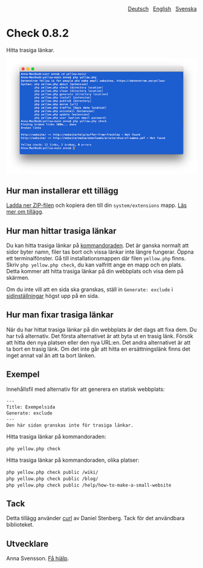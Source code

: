 <p align="right"><a href="README-de.md">Deutsch</a> &nbsp; <a href="README.md">English</a> &nbsp; <a href="README-sv.md">Svenska</a></p>

# Check 0.8.2

Hitta trasiga länkar.

<p align="center"><img src="SCREENSHOT.png" alt="Skärmdump"></p>

## Hur man installerar ett tillägg

[Ladda ner ZIP-filen](https://github.com/annaesvensson/yellow-check/archive/refs/heads/main.zip) och kopiera den till din `system/extensions` mapp. [Läs mer om tillägg](https://github.com/annaesvensson/yellow-update/tree/main/README-sv.md).

## Hur man hittar trasiga länkar

Du kan hitta trasiga länkar på [kommandoraden](https://github.com/annaesvensson/yellow-core/tree/main/README-sv.md). Det är ganska normalt att sidor byter namn, filer tas bort och vissa länkar inte längre fungerar. Öppna ett terminalfönster. Gå till installationsmappen där filen `yellow.php` finns. Skriv `php yellow.php check`, du kan valfritt ange en mapp och en plats. Detta kommer att hitta trasiga länkar på din webbplats och visa dem på skärmen.

Om du inte vill att en sida ska granskas, ställ in `Generate: exclude` i [sidinställningar](https://github.com/annaesvensson/yellow-core/tree/main/README-sv.md#inställningar-page) högst upp på en sida.

## Hur man fixar trasiga länkar

När du har hittat trasiga länkar på din webbplats är det dags att fixa dem. Du har två alternativ. Det första alternativet är att byta ut en trasig länk. Försök att hitta den nya platsen eller den nya URL:en. Det andra alternativet är att ta bort en trasig länk. Om det inte går att hitta en ersättningslänk finns det inget annat val än att ta bort länken.

## Exempel

Innehållsfil med alternativ för att generera en statisk webbplats:

    ---
    Title: Exempelsida
    Generate: exclude
    ---
    Den här sidan granskas inte för trasiga länkar.

Hitta trasiga länkar på kommandoraden:

`php yellow.php check`  

Hitta trasiga länkar på kommandoraden, olika platser:

`php yellow.php check public /wiki/`  
`php yellow.php check public /blog/`  
`php yellow.php check public /help/how-to-make-a-small-website`  

## Tack

Detta tillägg använder [curl](https://github.com/curl/curl) av Daniel Stenberg. Tack för det användbara biblioteket.

## Utvecklare

Anna Svensson. [Få hjälp](https://datenstrom.se/sv/yellow/help/).
